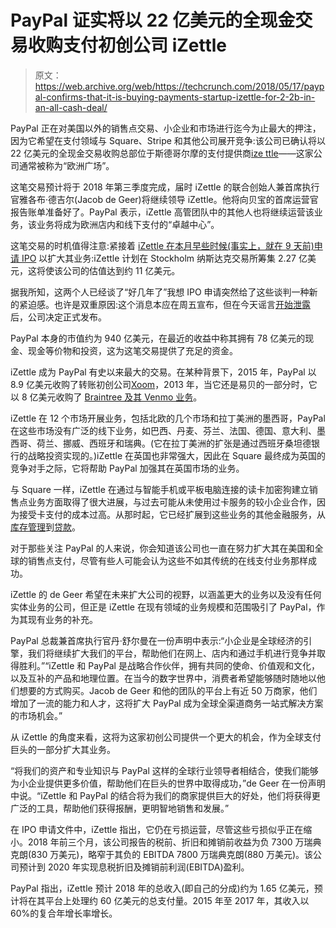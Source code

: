 # PayPal 证实将以 22 亿美元的全现金交易收购支付初创公司 iZettle

> 原文：<https://web.archive.org/web/https://techcrunch.com/2018/05/17/paypal-confirms-that-it-is-buying-payments-startup-izettle-for-2-2b-in-an-all-cash-deal/>

PayPal 正在对美国以外的销售点交易、小企业和市场进行迄今为止最大的押注，因为它希望在支付领域与 Square、Stripe 和其他公司展开竞争:该公司已确认将以 22 亿美元的全现金交易收购总部位于斯德哥尔摩的支付提供商[ize ttle](https://web.archive.org/web/20230306223342/http://izettle.com/)——这家公司通常被称为“欧洲广场”。

这笔交易预计将于 2018 年第三季度完成，届时 iZettle 的联合创始人兼首席执行官雅各布·德吉尔(Jacob de Geer)将继续领导 iZettle。他将向贝宝的首席运营官报告账单准备好了。PayPal 表示，iZettle 高管团队中的其他人也将继续运营该业务，该业务将成为欧洲店内和线下支付的“卓越中心”。

这笔交易的时机值得注意:紧接着 [iZettle 在本月早些时候(事实上，就在 9 天前)申请 IPO](https://web.archive.org/web/20230306223342/https://techcrunch.com/2018/05/08/izettle-the-square-of-europe-plans-ipo-to-raise-around-227m-valuing-it-at-1-1b/) 以扩大其业务:iZettle 计划在 Stockholm 纳斯达克交易所筹集 2.27 亿美元，这将使该公司的估值达到约 11 亿美元。

据我所知，这两个人已经谈了“好几年了”我想 IPO 申请突然给了这些谈判一种新的紧迫感。也许是双重原因:这个消息本应在周五宣布，但在今天谣言[开始泄露](https://web.archive.org/web/20230306223342/https://news.sky.com/story/paypal-in-advanced-talks-to-buy-payments-group-izettle-11376626)后，公司决定正式发布。

PayPal 本身的市值约为 940 亿美元，在最近的收益中称其拥有 78 亿美元的现金、现金等价物和投资，这为这笔交易提供了充足的资金。

iZettle 成为 PayPal 有史以来最大的交易。在某种背景下，2015 年，PayPal 以 8.9 亿美元收购了转账初创公司[Xoom](https://web.archive.org/web/20230306223342/https://techcrunch.com/2015/07/01/paypal-agrees-to-buy-xoom-for-890-million/)，2013 年，当它还是易贝的一部分时，它以 8 亿美元收购了 [Braintree 及其 Venmo 业务](https://web.archive.org/web/20230306223342/https://techcrunch.com/2013/09/26/paypal-acquires-payments-gateway-braintree-for-800m-in-cash/)。

iZettle 在 12 个市场开展业务，包括北欧的几个市场和拉丁美洲的墨西哥，PayPal 在这些市场没有广泛的线下业务，如巴西、丹麦、芬兰、法国、德国、意大利、墨西哥、荷兰、挪威、西班牙和瑞典。(它在拉丁美洲的扩张是通过西班牙桑坦德银行的战略投资实现的。)iZettle 在英国也非常强大，因此在 Square 最终成为英国的竞争对手之际，它将帮助 PayPal 加强其在英国市场的业务。

与 Square 一样，iZettle 在通过与智能手机或平板电脑连接的读卡加密狗建立销售点业务方面取得了很大进展，与过去可能从未使用过卡服务的较小企业合作，因为接受卡支付的成本过高。从那时起，它已经扩展到这些业务的其他金融服务，从[库存管理](https://web.archive.org/web/20230306223342/https://techcrunch.com/2016/09/06/izettle-buys-intelligentpos-to-expand-from-mobile-payments-to-commerce-solutions/)到[贷款](https://web.archive.org/web/20230306223342/https://techcrunch.com/2015/08/28/izettle-moves-into-business-financing/)。

对于那些关注 PayPal 的人来说，你会知道该公司也一直在努力扩大其在美国和全球的销售点支付，尽管有些人可能会认为这些不如其传统的在线支付业务那样成功。

iZettle 的 de Geer 希望在未来扩大公司的视野，以涵盖更大的业务以及没有任何实体业务的公司，但正是 iZettle 在现有领域的业务规模和范围吸引了 PayPal，作为其现有业务的补充。

PayPal 总裁兼首席执行官丹·舒尔曼在一份声明中表示:“小企业是全球经济的引擎，我们将继续扩大我们的平台，帮助他们在网上、店内和通过手机进行竞争并取得胜利。”“iZettle 和 PayPal 是战略合作伙伴，拥有共同的使命、价值观和文化，以及互补的产品和地理位置。在当今的数字世界中，消费者希望能够随时随地以他们想要的方式购买。Jacob de Geer 和他的团队的平台上有近 50 万商家，他们增加了一流的能力和人才，这将扩大 PayPal 成为全球全渠道商务一站式解决方案的市场机会。”

从 iZettle 的角度来看，这将为这家初创公司提供一个更大的机会，作为全球支付巨头的一部分扩大其业务。

“将我们的资产和专业知识与 PayPal 这样的全球行业领导者相结合，使我们能够为小企业提供更多价值，帮助他们在巨头的世界中取得成功，”de Geer 在一份声明中说。“iZettle 和 PayPal 的结合将为我们的商家提供巨大的好处，他们将获得更广泛的工具，帮助他们获得报酬，更明智地销售和发展。”

在 IPO 申请文件中，iZettle 指出，它仍在亏损运营，尽管这些亏损似乎正在缩小。2018 年前三个月，该公司报告的税前、折旧和摊销前收益为负 7300 万瑞典克朗(830 万美元)，略窄于其负的 EBITDA 7800 万瑞典克朗(880 万美元)。该公司预计到 2020 年实现息税折旧及摊销前利润(EBITDA)盈利。

PayPal 指出，iZettle 预计 2018 年的总收入(即自己的分成)约为 1.65 亿美元，预计将在其平台上处理约 60 亿美元的总支付量。2015 年至 2017 年，其收入以 60%的复合年增长率增长。